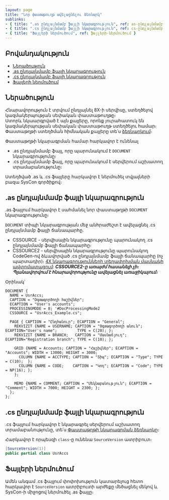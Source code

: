 ```yaml
---
layout: page
title: "Նոր փաստաթուղթ ավելացնելու ձեռնարկ" 
sublinks:
- { title: ".as ընդլայնմամբ ֆայլի նկարագրություն", ref: as-ընդլայնմամբ-ֆայլի-նկարագրություն }
- { title: ".cs ընդլայնմամբ ֆայլի նկարագրություն", ref: cs-ընդլայնմամբ-ֆայլի-նկարագրություն }
- { title: "Ֆայլերի ներմուծում", ref: ֆայլերի-ներմուծում }
---
```


## Բովանդակություն

- [Ներածություն](#ներածություն)
- [.as ընդլայնմամբ ֆայլի նկարագրություն](#as-ընդլայնմամբ-ֆայլի-նկարագրություն)
- [.cs ընդլայնմամբ ֆայլի նկարագրություն](#cs-ընդլայնմամբ-ֆայլի-նկարագրություն)
- [Ֆայլերի ներմուծում](#ֆայլերի-ներմուծում)

## Ներածություն

Հնարավորություն է տրվում ընդլայնել 8X-ի սերվիսը, ստեղծելով կազմակերպության սեփական փաստաթուղթը։  
Ստորև նկաարգրված է այն քայլերը, որոնք յուրահատուկ են կազմակերպության սեփական փաստաթուղթ ստեղծելու համար։  
Փաստաթղթի ստեղծման հիմնական քայլերը տե՛ս [ձեռնարկում](../../server_api/definitions/document_guide.md)։

Փաստաթղթի նկարագրման համար հարկավոր է ունենալ

* .as ընդլայնմամբ ֆայլ, որը պարունակում է `DOCUMENT` նկարագրությունը։
* .cs ընդլայնմամբ ֆայլ, որը պարունակում է սերվերում աշխատող տրամաբանությունը։

Ստեղծված .as և .cs ֆայլերը հարկավոր է ներմուծել տվյալների բազա SysCon գործիքով։

## .as ընդլայնմամբ ֆայլի նկարագրություն

.as ֆայլում հարկավոր է սահմանել նոր փաստաթղթի `DOCUMENT` նկարագրությունը։ 

`DOCUMENT` տիպի նկարագրության մեջ անհրաժեշտ է ավելացնել .cs ընդլայնմամբ ֆայլի ճանապարհը.

* CSSOURCE - սերվիսային նկարագրությունը պարունակող .cs ընդլայնմամբ ֆայլի ճանապարհը։
* CSSOURCE2 - սերվիսային նկարագրությունը պարունակող CodeGen-ով ձևավորված .cs ընդլայնմամբ ֆայլի ճանապարհը (ոչ պարտադիր)։ 
  [4X նկարագրությունների տեղափոխման մասնակի ավտոմատացում](../../server_api/CodeGen/CodeGen.md):
  **_CSSOURCE2-ը առայժմ հասանելի չի։ Պլանավորվում է հնարավորությունը ավելացնել առաջիկայում։_**

Օրինակ՝

``` as4x
DOCUMENT {
  NAME = UsrAccs;
  CAPTION = "Օգտագործողի հաշիվներ";
  ECAPTION = "User's accounts";
  PROCESSINGMODE = 8; '#DocProcessingMode2
  CSSOURCE = "UsrAccs_Example.cs";

  PAGE { CAPTION = "Ընդհանուր"; ECAPTION = "General";
    REKVIZIT {NAME = USERNAME; CAPTION = "Օգտագործողի անուն"; ECAPTION="User's name";         TYPE = C(20); };
    REKVIZIT {NAME = BRANCH;   CAPTION = "Մասնաճյուղ";        ECAPTION="Registration branch"; TYPE = C(10); };

    GRID {NAME = Accounts; CAPTION = "Հաշիվներ"; ECAPTION = "Accounts"; WIDTH = 13000; HEIGHT = 3000;
      COLUMN {NAME = ACCTYPE; CAPTION = "Տիպ"; ECAPTION = "Type"; TYPE = C(10);  };
      COLUMN {NAME = CODE;    CAPTION = "Կոդ"; ECAPTION = "Code"; TYPE = NP(16); };
    };

    MEMO {NAME = COMMENT; CAPTION = "Մեկնաբանություն"; ECAPTION = "Comment"; WIDTH = 7000; HEIGHT = 2300; };
  };
};
```

## .cs ընդլայնմամբ ֆայլի նկարագրություն

.cs ֆայլում հարկավոր է նկարագրել սերվերում աշխատող տրամաբանությունը, տե՛ս [Փաստաթղթի նկարագրման ձեռնարկը](../../server_api/definitions/document_guide.md)։

Հարկավոր է որպեսզի `class`-ը ունենա `SourceVersion` ատրիբուտ։

``` c#
[SourceVersion(1)]
public partial class UsrAccs
```

## Ֆայլերի ներմուծում

Ամեն անգամ .cs ֆայլում փոփոխություն կատարելուց հետո հարկավոր է `SourceVersion` ատրիբուտի արժեքը մեծացնել մեկով և SysCon-ի միջոցով ներմուծել .as ֆայլը։ 
